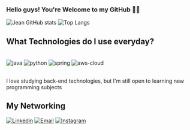 ### Hello guys! You're Welcome to my GitHub 👋🏻

![Jean GitHub stats](https://github-readme-stats.vercel.app/api?username=JeanCharles14&show_icons=true&theme=tokyonight)
![Top Langs](https://github-readme-stats.vercel.app/api/top-langs/?username=JeanCharles14&layout=compact)

## What Technologies do I use everyday?

<div style="display: inline_block"><br/>
    <img align="center" alt="java" src="https://img.shields.io/badge/Java-ED8B00?style=for-the-badge&logo=openjdk&logoColor=white" />
    <img align="center" alt="python" src="https://img.shields.io/badge/Python-3776AB?style=for-the-badge&logo=python&logoColor=white" />
    <img align="center" alt="spring" src="https://img.shields.io/badge/Spring-6DB33F?style=for-the-badge&logo=spring&logoColor=white" />
    <img align="center" alt="aws-cloud" src="https://img.shields.io/badge/Amazon_AWS-232F3E?style=for-the-badge&logo=amazon-aws&logoColor=white" />
</div><br/>

I love studying back-end technologies, but I'm still open to learning new programming subjects

## My Networking
[![Linkedin](https://img.shields.io/badge/LinkedIn-0077B5?style=for-the-badge&logo=linkedin&logoColor=white)](https://www.linkedin.com/in/dev-jeancharles/)
[![Email](https://img.shields.io/badge/Gmail-D14836?style=for-the-badge&logo=gmail&logoColor=white)](https://jeancduasan@gmail.com)
[![Instagram](https://img.shields.io/badge/Instagram-E4405F?style=for-the-badge&logo=instagram&logoColor=white)](https://www.instagram.com/jean_charles13/)
